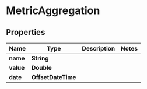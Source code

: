 

# MetricAggregation


## Properties

| Name | Type | Description | Notes |
|------------ | ------------- | ------------- | -------------|
|**name** | **String** |  |  |
|**value** | **Double** |  |  |
|**date** | **OffsetDateTime** |  |  |



